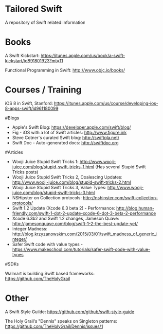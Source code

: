# Tailored Swift
A repository of Swift related information

# Books

A Swift Kickstart: https://itunes.apple.com/us/book/a-swift-kickstart/id891801923?mt=11

Functional Programming in Swift: http://www.objc.io/books/

# Courses / Training

iOS 8 in Swift, Stanford: https://itunes.apple.com/us/course/developing-ios-8-apps-swift/id961180099

#Blogs

* Apple's Swift Blog: https://developer.apple.com/swift/blog/
* Fig - iOS with a lot of Swift articles: http://www.figure.ink
* Steve Cotner's curated Swift blog: http://swiftpla.net/
* Swift Doc - Auto-generated docs: http://swiftdoc.org

#Articles

* Wooji Juice Stupid Swift Tricks 1: http://www.wooji-juice.com/blog/stupid-swift-tricks-1.html (Has several Stupid Swift Tricks posts)
* Wooji Juice Stupid Swift Tricks 2, Coalescing Updates: http://www.wooji-juice.com/blog/stupid-swift-tricks-2.html
* Wooji Juice Stupid Swift Tricks 3, Value Types: http://www.wooji-juice.com/blog/stupid-swift-tricks-3.html
* NSHipster on Collection protocols: http://nshipster.com/swift-collection-protocols/
* Swift 1.2 Update (Xcode 6.3 beta 2) - Performance: http://blog.human-friendly.com/swift-1-dot-2-update-xcode-6-dot-3-beta-2-performance
* Xcode 6.3b2 and Swift 1.2 changes, Jameson Quave: http://jamesonquave.com/blog/swift-1-2-the-best-update-yet/
* Integer Madness: http://blog.krzyzanowskim.com/2015/03/01/swift_madness_of_generic_integer/
* Safer Swift code with value types - https://www.makeschool.com/tutorials/safer-swift-code-with-value-types

#SDKs

Walmart is building Swift based frameworks: https://github.com/TheHolyGrail

# Other

A Swift Style Guilde: https://github.com/github/swift-style-guide

The Holy Grail's "Dennis" speaks on Singleton patterns: https://github.com/TheHolyGrail/Dennis/issues/1
